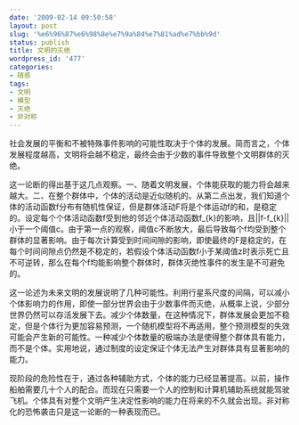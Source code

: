 ```yaml
---
date: '2009-02-14 09:50:58'
layout: post
slug: '%e6%96%87%e6%98%8e%e7%9a%84%e7%81%ad%e7%bb%9d'
status: publish
title: 文明的灭绝
wordpress_id: '477'
categories:
- 随感
tags:
- 文明
- 模型
- 灭绝
- 非对称
---
```


社会发展的平衡和不被特殊事件影响的可能性取决于个体的发展。简而言之，个体发展程度越高，文明将会越不稳定，最终会由于少数的事件导致整个文明群体的灭绝。

这一论断的得出基于这几点观察。一、随着文明发展，个体能获取的能力将会越来越大。二、在整个群体中，个体的活动是近似随机的。从第二点出发，我们知道个体的活动函数f分布有随机性保证，但是群体活动F将是个体运动f的和，是稳定的。设定每个个体活动函数f受到他的邻近个体活动函数f_{k}的影响，且||f-f_{k}||小于一个阈值c。由于第一点的观察，阈值c不断放大，最后导致每个f均受到整个群体的显著影响。由于每次计算受到时间间隙的影响，即使最终的F是稳定的，在每个时间间隙点仍然是不稳定的，若假设个体活动函数f小于某阈值z时表示死亡且不可逆转，那么在每个f均能影响整个群体时，群体灭绝性事件的发生是不可避免的。

这一论述为未来文明的发展说明了几种可能性。利用行星系尺度的间隔，可以减小个体影响力的作用，即使一部分世界会由于少数事件而灭绝，从概率上说，少部分世界仍然可以存活发展下去。减少个体数量，在这种情况下，群体发展会更加不稳定，但是个体行为更加容易预测，一个随机模型将不再适用，整个预测模型的失效可能会产生新的可能性。一种减少个体数量的极端办法是使得整个群体具有能力，而不是个体。实用地说，通过制度的设定保证个体无法产生对群体具有显著影响的能力。

现阶段的危险性在于，通过各种辅助方式，个体的能力已经显著提高。以前，操作船舶需要几十个人的配合。而现在只需要一个人的控制和计算机辅助系统就能驾驶飞机。个体具有对整个文明产生决定性影响的能力在将来的不久就会出现。非对称化的恐怖袭击只是这一论断的一种表现而已。
